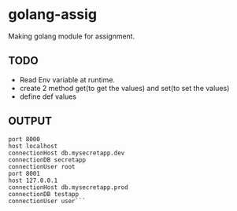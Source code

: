 # golang-assig
Making golang module for assignment.

## TODO
* Read Env variable at runtime.
* create 2 method get(to get the values) and set(to set the values)
* define def values


## OUTPUT
```➜  golang-assig git:(master) ✗ go run main.go
port 8000
host localhost
connectionHost db.mysecretapp.dev
connectionDB secretapp
connectionUser root
port 8001
host 127.0.0.1
connectionHost db.mysecretapp.prod
connectionDB testapp
connectionUser user```
